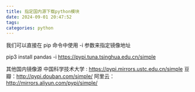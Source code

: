 ```yaml
---
title: 指定国内源下载python模块
date: 2024-09-01 20:47:52
tags:
categories: python
---
```


我们可以直接在 pip 命令中使用 -i 参数来指定镜像地址

pip3 install pandas -i https://pypi.tuna.tsinghua.edu.cn/simple

其他国内镜像源
中国科学技术大学 : https://pypi.mirrors.ustc.edu.cn/simple
豆瓣：http://pypi.douban.com/simple/
阿里云：http://mirrors.aliyun.com/pypi/simple/
